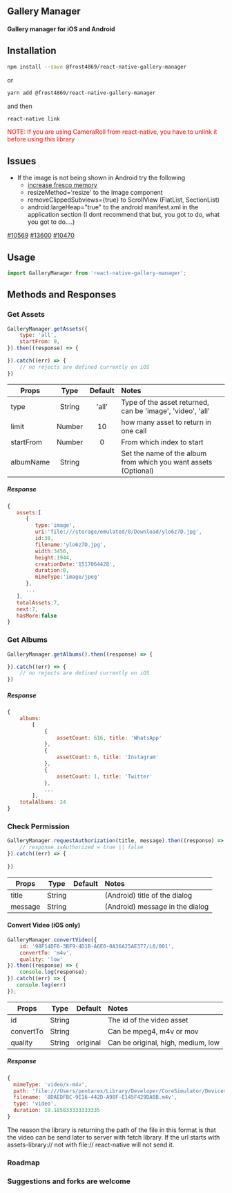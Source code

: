 ## Gallery Manager

#### Gallery manager for iOS and Android


## Installation

```bash
npm install --save @frost4869/react-native-gallery-manager
```

or

```bash
yarn add @frost4869/react-native-gallery-manager
```

and then

```bash
react-native link
```

<span style="color:red"> NOTE: If you are using CameraRoll from react-native, you have to unlink it before using this library</span>


## Issues
* If the image is not being shown in Android try the following
	* [increase fresco memory](https://medium.com/in-the-hudl/configure-fresco-in-react-native-28c2bc7dcc4d)
	* resizeMethod='resize' to the Image component
	* removeClippedSubviews={true} to ScrollView (FlatList, SectionList)
	* android:largeHeap="true" to the android manifest.xml in the application section (I dont recommend that but, you got to do, what you got to do....)

[#10569](https://github.com/facebook/react-native/issues/10569)
[#13600](https://github.com/facebook/react-native/issues/13600)
[#10470](https://github.com/facebook/react-native/issues/10470)



## Usage

```javascript
import GalleryManager from 'react-native-gallery-manager';
```

## Methods and Responses

### Get Assets
```javascript
GalleryManager.getAssets({
    type: 'all',             
    startFrom: 0,
}).then((response) => {

}).catch((err) => {
    // no rejects are defined currently on iOS
})
```

| Props        	| Type          	| Default | Notes  |
| ------------- 	|:-------------:	| :------:|:-----|
| type      		| String 			| 'all'|Type of the asset returned, can be 'image', 'video', 'all' |
| limit      		| Number 	     	| 10|how many asset to return in one call |
| startFrom 		| Number      	| 0|From which index to start |
| albumName 		| String      	| | Set the name of the album from which you want assets (Optional) |

##### Response

```javascript
{
   assets:[
      {
         type:'image',
         uri:'file:///storage/emulated/0/Download/ylo6z7D.jpg',
         id:38,
         filename:'ylo6z7D.jpg',
         width:3456,
         height:1944,
         creationDate:'1517064428',
         duration:0,
         mimeType:'image/jpeg'
      },
      ...
   ],
   totalAssets:7,
   next:7,
   hasMore:false
}
```

### Get Albums
```javascript
GalleryManager.getAlbums().then((response) => {

}).catch((err) => {
    // no rejects are defined currently on iOS
})
```

##### Response

```javascript
{ 
    albums: 
        [ 
            { 
            	assetCount: 616, title: 'WhatsApp' 
            },
            { 
            	assetCount: 6, title: 'Instagram' 
            },
            { 
            	assetCount: 1, title: 'Twitter' 
            },
            ...
        ],
    totalAlbums: 24 
}
```

### Check Permission
```javascript
GalleryManager.requestAuthorization(title, message).then((response) => {
    // response.isAuthorized = true || false
}).catch((err) => {
    
})
```
| Props        	| Type          	| Default | Notes  |
| ------------- 	|:-------------:	| :------:|:-----|
| title      		| String 			| | (Android) title of the dialog | 
| message      | String 	     	| | (Android) message in the dialog |

#### Convert Video (iOS only)
```javascript
GalleryManager.convertVideo({
	id: '98F14DF6-3BF9-4D1B-A6E0-0A36A25AE377/L0/001',
	convertTo: 'm4v',
	quality: 'low'
}).then((response) => {
	console.log(response);
}).catch((err) => {
   console.log(err)
});
```

| Props        	| Type          	| Default | Notes  |
| ------------- 	|:-------------:	| :------:|:-----|
| id      		| String 			| | The id of the video asset | 
| convertTo      | String 	     	| |Can be mpeg4, m4v or mov |
| quality 		| String      	| original |Can be original, high, medium, low |

##### Response
```javascript
{ 
  mimeType: 'video/x-m4v',
  path: 'file:///Users/pentarex/Library/Developer/CoreSimulator/Devices/81873DB4-A220-4F60-88B8-87521BB231E6/data/Containers/Data/Application/91EE6566-4D04-4E33-9608-EDB06DA6C6D2/Documents/8DAEDFBC-9E16-442D-A98F-E145F429DA0B.m4v',
  filename: '8DAEDFBC-9E16-442D-A98F-E145F429DA0B.m4v',
  type: 'video',
  duration: 19.185833333333335 
}
```
The reason the library is returning the path of the file in this format is that the video can be send later to server with fetch library. If the url starts with assets-library:// not with file:// react-native will not send it.



### Roadmap


### Suggestions and forks are welcome




